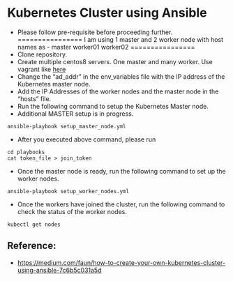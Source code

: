 # Kubernetes Cluster using Ansible
* Please follow pre-requisite before proceeding further.
================
I am using 1 master and 2 worker node with host names as - 
master 
worker01
worker02
================
* Clone repository.
* Create multiple centos8 servers. One master and many worker. Use vagrant like [here](https://github.com/edib/many_vagrant_machines)
* Change the “ad_addr” in the env_variables file with the IP address of the Kubernetes master node.
* Add the IP Addresses of the worker nodes and the master node in the “hosts” file.
* Run the following command to setup the Kubernetes Master node.
* Additional MASTER setup is in progress.

```
ansible-playbook setup_master_node.yml
```

* After you executed above command, please run 

```
cd playbooks 
cat token_file > join_token
```


* Once the master node is ready, run the following command to set up the worker nodes.

```
ansible-playbook setup_worker_nodes.yml
```

* Once the workers have joined the cluster, run the following command to check the status of the worker nodes.
```
kubectl get nodes
```

## Reference:
* https://medium.com/faun/how-to-create-your-own-kubernetes-cluster-using-ansible-7c6b5c031a5d



